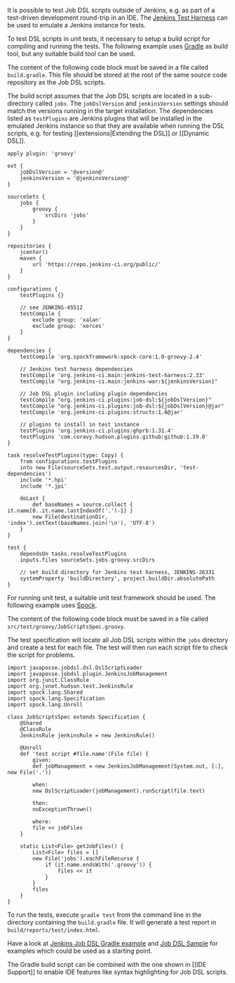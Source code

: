 It is possible to test Job DSL scripts outside of Jenkins, e.g. as part of a test-driven development round-trip in an
IDE. The [Jenkins Test Harness](https://github.com/jenkinsci/jenkins-test-harness) can be used to emulate a Jenkins
instance for tests.

To test DSL scripts in unit tests, it necessary to setup a build script for compiling and running the tests. The
following example uses [Gradle](http://gradle.org/) as build tool, but any suitable build tool can be used.

The content of the following code block must be saved in a file called `build.gradle`. This file should be stored at the
root of the same source code repository as the Job DSL scripts.

The build script assumes that the Job DSL scripts are located in a sub-directory called `jobs`. The `jobDslVersion` and
`jenkinsVersion` settings should match the versions running in the target installation. The dependencies listed as
`testPlugins` are Jenkins plugins that will be installed in the emulated Jenkins instance so that they are available
when running the DSL scripts, e.g. for testing [[extensions|Extending the DSL]] or [[Dynamic DSL]].

    apply plugin: 'groovy'

    ext {
        jobDslVersion = '@version@'
        jenkinsVersion = '@jenkinsVersion@'
    }

    sourceSets {
        jobs {
            groovy {
                srcDirs 'jobs'
            }
        }
    }

    repositories {
        jcenter()
        maven {
            url 'https://repo.jenkins-ci.org/public/'
        }
    }

    configurations {
        testPlugins {}

        // see JENKINS-45512
        testCompile {
            exclude group: 'xalan'
            exclude group: 'xerces'
        }
    }

    dependencies {
        testCompile 'org.spockframework:spock-core:1.0-groovy-2.4'

        // Jenkins test harness dependencies
        testCompile 'org.jenkins-ci.main:jenkins-test-harness:2.33'
        testCompile "org.jenkins-ci.main:jenkins-war:${jenkinsVersion}"

        // Job DSL plugin including plugin dependencies
        testCompile "org.jenkins-ci.plugins:job-dsl:${jobDslVersion}"
        testCompile "org.jenkins-ci.plugins:job-dsl:${jobDslVersion}@jar"
        testCompile 'org.jenkins-ci.plugins:structs:1.6@jar'

        // plugins to install in test instance
        testPlugins 'org.jenkins-ci.plugins:ghprb:1.31.4'
        testPlugins 'com.coravy.hudson.plugins.github:github:1.19.0'
    }

    task resolveTestPlugins(type: Copy) {
        from configurations.testPlugins
        into new File(sourceSets.test.output.resourcesDir, 'test-dependencies')
        include '*.hpi'
        include '*.jpi'

        doLast {
            def baseNames = source.collect { it.name[0..it.name.lastIndexOf('.')-1] }
            new File(destinationDir, 'index').setText(baseNames.join('\n'), 'UTF-8')
        }
    }

    test {
        dependsOn tasks.resolveTestPlugins
        inputs.files sourceSets.jobs.groovy.srcDirs

        // set build directory for Jenkins test harness, JENKINS-26331
        systemProperty 'buildDirectory', project.buildDir.absolutePath
    }

For running unit test, a suitable unit test framework should be used. The following example uses
[Spock](http://docs.spockframework.org/).

The content of the following code block must be saved in a file called `src/test/groovy/JobScriptsSpec.groovy`.

The test specification will locate all Job DSL scripts within the `jobs` directory and create a test for each file.
The test will then run each script file to check the script for problems.

    import javaposse.jobdsl.dsl.DslScriptLoader
    import javaposse.jobdsl.plugin.JenkinsJobManagement
    import org.junit.ClassRule
    import org.jvnet.hudson.test.JenkinsRule
    import spock.lang.Shared
    import spock.lang.Specification
    import spock.lang.Unroll

    class JobScriptsSpec extends Specification {
        @Shared
        @ClassRule
        JenkinsRule jenkinsRule = new JenkinsRule()

        @Unroll
        def 'test script #file.name'(File file) {
            given:
            def jobManagement = new JenkinsJobManagement(System.out, [:], new File('.'))

            when:
            new DslScriptLoader(jobManagement).runScript(file.text)

            then:
            noExceptionThrown()

            where:
            file << jobFiles
        }

        static List<File> getJobFiles() {
            List<File> files = []
            new File('jobs').eachFileRecurse {
                if (it.name.endsWith('.groovy')) {
                    files << it
                }
            }
            files
        }
    }

To run the tests, execute `gradle test` from the command line in the directory containing the `build.gradle` file. It
will generate a test report in `build/reports/test/index.html`.

Have a look at [Jenkins Job DSL Gradle example](https://github.com/sheehan/job-dsl-gradle-example) and
[Job DSL Sample](https://github.com/unguiculus/job-dsl-sample) for examples which could be used as a starting point.

The Gradle build script can be combined with the one shown in [[IDE Support]] to enable IDE features like syntax
highlighting for Job DSL scripts.
